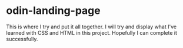 # odin-landing-page
This is where I try and put it all together. I will try and display what I've learned with CSS and HTML in this project. Hopefully I can complete it successfully. 